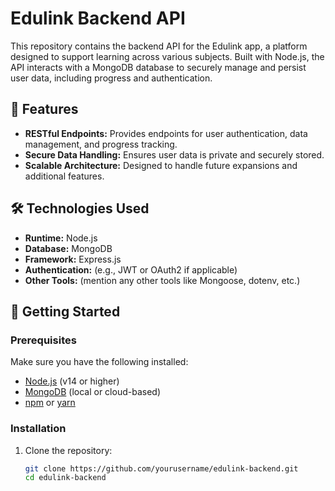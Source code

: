 # Edulink Backend API

This repository contains the backend API for the Edulink app, a platform designed to support learning across various subjects. Built with Node.js, the API interacts with a MongoDB database to securely manage and persist user data, including progress and authentication.

## 🌟 Features
- **RESTful Endpoints:** Provides endpoints for user authentication, data management, and progress tracking.
- **Secure Data Handling:** Ensures user data is private and securely stored.
- **Scalable Architecture:** Designed to handle future expansions and additional features.

## 🛠️ Technologies Used
- **Runtime:** Node.js
- **Database:** MongoDB
- **Framework:** Express.js
- **Authentication:** (e.g., JWT or OAuth2 if applicable)
- **Other Tools:** (mention any other tools like Mongoose, dotenv, etc.)

## 🚀 Getting Started

### Prerequisites
Make sure you have the following installed:
- [Node.js](https://nodejs.org/) (v14 or higher)
- [MongoDB](https://www.mongodb.com/) (local or cloud-based)
- [npm](https://www.npmjs.com/) or [yarn](https://yarnpkg.com/)

### Installation
1. Clone the repository:
   ```bash
   git clone https://github.com/yourusername/edulink-backend.git
   cd edulink-backend
